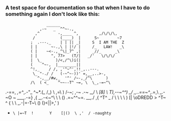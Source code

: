 ### A test space for documentation so that when I have to do something again I don't look like this:

                      ______
                   ,-~   _  ^^~-.,
                 ,^        -,____ ^,         ,/\/\/\,
                /           (____)  |      S~        ~7
               ;  .---._    | | || _|     S  I AM THE  Z
               | |      ~-.,\ | |!/ |     /_   LAW!   _\ 
               ( |    ~<-.,_^\|_7^ ,|     _//_      _\
               | |      ", 77>   (T/|   _/'   \/\/\/
               |  \_      )/<,/^\)i(|
               (    ^~-,  |________||
               ^!,_    / /, ,'^~^',!!_,..---.
                \_ "-./ /   (-~^~-))' =,__,..>-,
                  ^-,__/#w,_  '^' /~-,_/^\      )
               /\  ( <_    ^~~--T^ ~=, \  \_,-=~^\
  .-==,    _,=^_,.-"_  ^~*.(_  /_)    \ \,=\      )
 /-~;  \,-~ .-~  _,/ \    ___[8]_      \ T_),--~^^)
   _/   \,,..==~^_,.=,\   _.-~O   ~     \_\_\_,.-=}
 ,{       _,.-<~^\  \ \\      ()  .=~^^~=. \_\_,./
,{ ^T^ _ /  \  \  \  \ \)    [|   \oDREDD >
  ^T~ ^ { \  \ _\.-|=-T~\\    () ()\<||>,' )
   +     \ |=~T  !       Y    [|()  \ ,'  / -naughty
